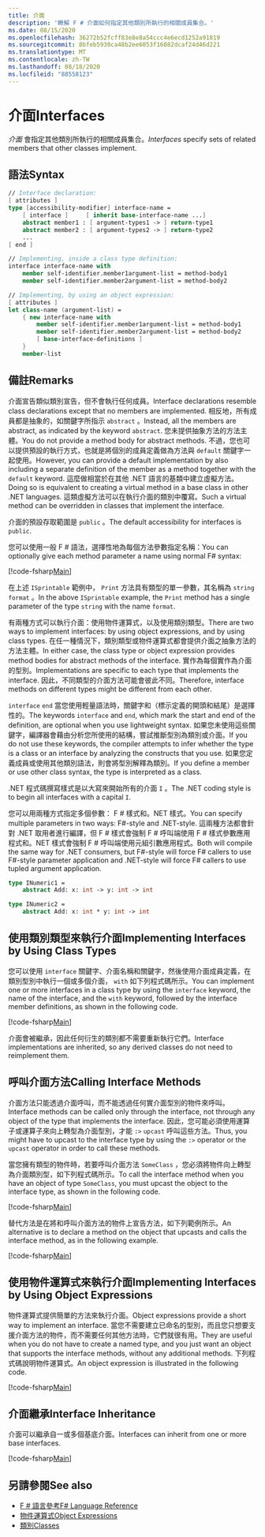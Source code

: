 ```yaml
---
title: 介面
description: '瞭解 F # 介面如何指定其他類別所執行的相關成員集合。'
ms.date: 08/15/2020
ms.openlocfilehash: 36272b52fcff83e8e8a54ccc4e6ecd1252a91819
ms.sourcegitcommit: 8bfeb5930ca48b2ee6053f16082dcaf24d46d221
ms.translationtype: MT
ms.contentlocale: zh-TW
ms.lasthandoff: 08/18/2020
ms.locfileid: "88558123"
---
```

# <a name="interfaces"></a><span data-ttu-id="4fb2e-103">介面</span><span class="sxs-lookup"><span data-stu-id="4fb2e-103">Interfaces</span></span>

<span data-ttu-id="4fb2e-104">*介面* 會指定其他類別所執行的相關成員集合。</span><span class="sxs-lookup"><span data-stu-id="4fb2e-104">*Interfaces* specify sets of related members that other classes implement.</span></span>

## <a name="syntax"></a><span data-ttu-id="4fb2e-105">語法</span><span class="sxs-lookup"><span data-stu-id="4fb2e-105">Syntax</span></span>

```fsharp
// Interface declaration:
[ attributes ]
type [accessibility-modifier] interface-name =
    [ interface ]     [ inherit base-interface-name ...]
    abstract member1 : [ argument-types1 -> ] return-type1
    abstract member2 : [ argument-types2 -> ] return-type2
    ...
[ end ]

// Implementing, inside a class type definition:
interface interface-name with
    member self-identifier.member1argument-list = method-body1
    member self-identifier.member2argument-list = method-body2

// Implementing, by using an object expression:
[ attributes ]
let class-name (argument-list) =
    { new interface-name with
        member self-identifier.member1argument-list = method-body1
        member self-identifier.member2argument-list = method-body2
        [ base-interface-definitions ]
    }
    member-list
```

## <a name="remarks"></a><span data-ttu-id="4fb2e-106">備註</span><span class="sxs-lookup"><span data-stu-id="4fb2e-106">Remarks</span></span>

<span data-ttu-id="4fb2e-107">介面宣告類似類別宣告，但不會執行任何成員。</span><span class="sxs-lookup"><span data-stu-id="4fb2e-107">Interface declarations resemble class declarations except that no members are implemented.</span></span> <span data-ttu-id="4fb2e-108">相反地，所有成員都是抽象的，如關鍵字所指示 `abstract` 。</span><span class="sxs-lookup"><span data-stu-id="4fb2e-108">Instead, all the members are abstract, as indicated by the keyword `abstract`.</span></span> <span data-ttu-id="4fb2e-109">您未提供抽象方法的方法主體。</span><span class="sxs-lookup"><span data-stu-id="4fb2e-109">You do not provide a method body for abstract methods.</span></span> <span data-ttu-id="4fb2e-110">不過，您也可以提供預設的執行方式，也就是將個別的成員定義做為方法與 `default` 關鍵字一起使用。</span><span class="sxs-lookup"><span data-stu-id="4fb2e-110">However, you can provide a default implementation by also including a separate definition of the member as a method together with the `default` keyword.</span></span> <span data-ttu-id="4fb2e-111">這麼做相當於在其他 .NET 語言的基類中建立虛擬方法。</span><span class="sxs-lookup"><span data-stu-id="4fb2e-111">Doing so is equivalent to creating a virtual method in a base class in other .NET languages.</span></span> <span data-ttu-id="4fb2e-112">這類虛擬方法可以在執行介面的類別中覆寫。</span><span class="sxs-lookup"><span data-stu-id="4fb2e-112">Such a virtual method can be overridden in classes that implement the interface.</span></span>

<span data-ttu-id="4fb2e-113">介面的預設存取範圍是 `public` 。</span><span class="sxs-lookup"><span data-stu-id="4fb2e-113">The default accessibility for interfaces is `public`.</span></span>

<span data-ttu-id="4fb2e-114">您可以使用一般 F # 語法，選擇性地為每個方法參數指定名稱：</span><span class="sxs-lookup"><span data-stu-id="4fb2e-114">You can optionally give each method parameter a name using normal F# syntax:</span></span>

[!code-fsharp[Main](~/samples/snippets/fsharp/lang-ref-1/snippet24032.fs)]

<span data-ttu-id="4fb2e-115">在上述 `ISprintable` 範例中， `Print` 方法具有類型的單一參數，其名稱為 `string` `format` 。</span><span class="sxs-lookup"><span data-stu-id="4fb2e-115">In the above `ISprintable` example, the `Print` method has a single parameter of the type `string` with the name `format`.</span></span>

<span data-ttu-id="4fb2e-116">有兩種方式可以執行介面：使用物件運算式，以及使用類別類型。</span><span class="sxs-lookup"><span data-stu-id="4fb2e-116">There are two ways to implement interfaces: by using object expressions, and by using class types.</span></span> <span data-ttu-id="4fb2e-117">在任一種情況下，類別類型或物件運算式都會提供介面之抽象方法的方法主體。</span><span class="sxs-lookup"><span data-stu-id="4fb2e-117">In either case, the class type or object expression provides method bodies for abstract methods of the interface.</span></span> <span data-ttu-id="4fb2e-118">實作為每個實作為介面的型別。</span><span class="sxs-lookup"><span data-stu-id="4fb2e-118">Implementations are specific to each type that implements the interface.</span></span> <span data-ttu-id="4fb2e-119">因此，不同類型的介面方法可能會彼此不同。</span><span class="sxs-lookup"><span data-stu-id="4fb2e-119">Therefore, interface methods on different types might be different from each other.</span></span>

<span data-ttu-id="4fb2e-120">`interface` `end` 當您使用輕量語法時，關鍵字和（標示定義的開頭和結尾）是選擇性的。</span><span class="sxs-lookup"><span data-stu-id="4fb2e-120">The keywords `interface` and `end`, which mark the start and end of the definition, are optional when you use lightweight syntax.</span></span> <span data-ttu-id="4fb2e-121">如果您未使用這些關鍵字，編譯器會藉由分析您所使用的結構，嘗試推斷型別為類別或介面。</span><span class="sxs-lookup"><span data-stu-id="4fb2e-121">If you do not use these keywords, the compiler attempts to infer whether the type is a class or an interface by analyzing the constructs that you use.</span></span> <span data-ttu-id="4fb2e-122">如果您定義成員或使用其他類別語法，則會將型別解釋為類別。</span><span class="sxs-lookup"><span data-stu-id="4fb2e-122">If you define a member or use other class syntax, the type is interpreted as a class.</span></span>

<span data-ttu-id="4fb2e-123">.NET 程式碼撰寫樣式是以大寫來開始所有的介面 `I` 。</span><span class="sxs-lookup"><span data-stu-id="4fb2e-123">The .NET coding style is to begin all interfaces with a capital `I`.</span></span>

<span data-ttu-id="4fb2e-124">您可以用兩種方式指定多個參數： F # 樣式和。NET 樣式。</span><span class="sxs-lookup"><span data-stu-id="4fb2e-124">You can specify multiple parameters in two ways: F#-style and .NET-style.</span></span> <span data-ttu-id="4fb2e-125">這兩種方法都會針對 .NET 取用者進行編譯，但 F # 樣式會強制 F # 呼叫端使用 F # 樣式參數應用程式和。NET 樣式會強制 F # 呼叫端使用元組引數應用程式。</span><span class="sxs-lookup"><span data-stu-id="4fb2e-125">Both will compile the same way for .NET consumers, but F#-style will force F# callers to use F#-style parameter application and .NET-style will force F# callers to use tupled argument application.</span></span>

```fsharp
type INumeric1 =
    abstract Add: x: int -> y: int -> int

type INumeric2 =
    abstract Add: x: int * y: int -> int
```

## <a name="implementing-interfaces-by-using-class-types"></a><span data-ttu-id="4fb2e-126">使用類別類型來執行介面</span><span class="sxs-lookup"><span data-stu-id="4fb2e-126">Implementing Interfaces by Using Class Types</span></span>

<span data-ttu-id="4fb2e-127">您可以使用 `interface` 關鍵字、介面名稱和關鍵字，然後使用介面成員定義，在類別型別中執行一個或多個介面， `with` 如下列程式碼所示。</span><span class="sxs-lookup"><span data-stu-id="4fb2e-127">You can implement one or more interfaces in a class type by using the `interface` keyword, the name of the interface, and the `with` keyword, followed by the interface member definitions, as shown in the following code.</span></span>

[!code-fsharp[Main](~/samples/snippets/fsharp/lang-ref-1/snippet2801.fs)]

<span data-ttu-id="4fb2e-128">介面會被繼承，因此任何衍生的類別都不需要重新執行它們。</span><span class="sxs-lookup"><span data-stu-id="4fb2e-128">Interface implementations are inherited, so any derived classes do not need to reimplement them.</span></span>

## <a name="calling-interface-methods"></a><span data-ttu-id="4fb2e-129">呼叫介面方法</span><span class="sxs-lookup"><span data-stu-id="4fb2e-129">Calling Interface Methods</span></span>

<span data-ttu-id="4fb2e-130">介面方法只能透過介面呼叫，而不能透過任何實介面型別的物件來呼叫。</span><span class="sxs-lookup"><span data-stu-id="4fb2e-130">Interface methods can be called only through the interface, not through any object of the type that implements the interface.</span></span> <span data-ttu-id="4fb2e-131">因此，您可能必須使用運算子或運算子來向上轉型為介面型別，才能 `:>` `upcast` 呼叫這些方法。</span><span class="sxs-lookup"><span data-stu-id="4fb2e-131">Thus, you might have to upcast to the interface type by using the `:>` operator or the `upcast` operator in order to call these methods.</span></span>

<span data-ttu-id="4fb2e-132">當您擁有類型的物件時，若要呼叫介面方法 `SomeClass` ，您必須將物件向上轉型為介面類別型，如下列程式碼所示。</span><span class="sxs-lookup"><span data-stu-id="4fb2e-132">To call the interface method when you have an object of type `SomeClass`, you must upcast the object to the interface type, as shown in the following code.</span></span>

[!code-fsharp[Main](~/samples/snippets/fsharp/lang-ref-1/snippet2802.fs)]

<span data-ttu-id="4fb2e-133">替代方法是在將和呼叫介面方法的物件上宣告方法，如下列範例所示。</span><span class="sxs-lookup"><span data-stu-id="4fb2e-133">An alternative is to declare a method on the object that upcasts and calls the interface method, as in the following example.</span></span>

[!code-fsharp[Main](~/samples/snippets/fsharp/lang-ref-1/snippet2803.fs)]

## <a name="implementing-interfaces-by-using-object-expressions"></a><span data-ttu-id="4fb2e-134">使用物件運算式來執行介面</span><span class="sxs-lookup"><span data-stu-id="4fb2e-134">Implementing Interfaces by Using Object Expressions</span></span>

<span data-ttu-id="4fb2e-135">物件運算式提供簡單的方法來執行介面。</span><span class="sxs-lookup"><span data-stu-id="4fb2e-135">Object expressions provide a short way to implement an interface.</span></span> <span data-ttu-id="4fb2e-136">當您不需要建立已命名的型別，而且您只想要支援介面方法的物件，而不需要任何其他方法時，它們就很有用。</span><span class="sxs-lookup"><span data-stu-id="4fb2e-136">They are useful when you do not have to create a named type, and you just want an object that supports the interface methods, without any additional methods.</span></span> <span data-ttu-id="4fb2e-137">下列程式碼說明物件運算式。</span><span class="sxs-lookup"><span data-stu-id="4fb2e-137">An object expression is illustrated in the following code.</span></span>

[!code-fsharp[Main](~/samples/snippets/fsharp/lang-ref-1/snippet2804.fs)]

## <a name="interface-inheritance"></a><span data-ttu-id="4fb2e-138">介面繼承</span><span class="sxs-lookup"><span data-stu-id="4fb2e-138">Interface Inheritance</span></span>

<span data-ttu-id="4fb2e-139">介面可以繼承自一或多個基底介面。</span><span class="sxs-lookup"><span data-stu-id="4fb2e-139">Interfaces can inherit from one or more base interfaces.</span></span>

[!code-fsharp[Main](~/samples/snippets/fsharp/lang-ref-1/snippet2805.fs)]

## <a name="see-also"></a><span data-ttu-id="4fb2e-140">另請參閱</span><span class="sxs-lookup"><span data-stu-id="4fb2e-140">See also</span></span>

- [<span data-ttu-id="4fb2e-141">F # 語言參考</span><span class="sxs-lookup"><span data-stu-id="4fb2e-141">F# Language Reference</span></span>](index.md)
- [<span data-ttu-id="4fb2e-142">物件運算式</span><span class="sxs-lookup"><span data-stu-id="4fb2e-142">Object Expressions</span></span>](object-expressions.md)
- [<span data-ttu-id="4fb2e-143">類別</span><span class="sxs-lookup"><span data-stu-id="4fb2e-143">Classes</span></span>](classes.md)
